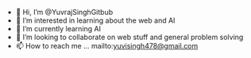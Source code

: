 - 👋 Hi, I’m @YuvrajSinghGitbub
- 👀 I’m interested in learning about the web and AI
- 🌱 I’m currently learning AI
- 💞️ I’m looking to collaborate on web stuff and general problem solving
- 📫 How to reach me ... mailto:yuvisingh478@gmail.com
<!---
YuvrajSinghGitbub/YuvrajSinghGitbub is a ✨ special ✨ repository because its `README.md` (this file) appears on your GitHub profile.
You can click the Preview link to take a look at your changes.
--->
